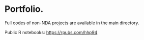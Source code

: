 # Portfolio.

Full codes of non-NDA projects are available in the main directory.

Public R notebooks: https://rpubs.com/hhp94
